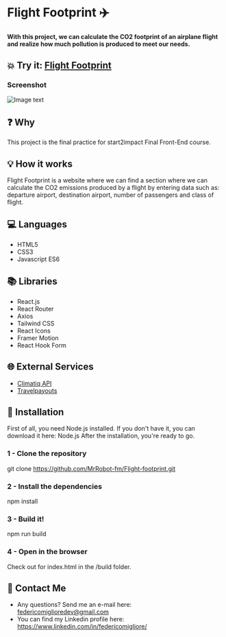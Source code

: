 # Flight Footprint ✈️
#### With this project, we can calculate the CO2 footprint of an airplane flight and realize how much pollution is produced to meet our needs.

## 💥 Try it:  [Flight Footprint](https://flightfootprint.netlify.app/)

### Screenshot
![Image text](https://user-images.githubusercontent.com/90281132/221364277-597070c6-c98a-439a-a9bf-e01a71f7693f.png)


## ❓ Why
This project is the final practice for start2impact Final Front-End course.

## 💡 How it works
Flight Footprint is a website where we can find a section where we can calculate the CO2 emissions produced by a flight by entering data such as: departure airport, destination airport, number of passengers and class of flight.

## 💻 Languages
* HTML5
* CSS3
* Javascript ES6
## 📚 Libraries
* React.js
* React Router
* Axios
* Tailwind CSS
* React Icons
* Framer Motion
* React Hook Form

## 🌐 External Services
* [Climatiq API](https://www.climatiq.io/docs#travel-flights)
* [Travelpayouts](https://support.travelpayouts.com/hc/en-us/articles/360002322572-Autocomplete-API-for-countries-cities-and-airports-by-Aviasales)


## 💾 Installation
First of all, you need Node.js installed. If you don't have it, you can download it here: Node.js After the installation, you're ready to go.

### 1 - Clone the repository
git clone https://github.com/MrRobot-fm/Flight-footprint.git

### 2 - Install the dependencies
npm install

### 3 - Build it!
npm run build

### 4 - Open in the browser
Check out for index.html in the /build folder.

## 📧 Contact Me
* Any questions? Send me an e-mail here: federicomiglioredev@gmail.com
* You can find my Linkedin profile here: https://www.linkedin.com/in/federicomigliore/
